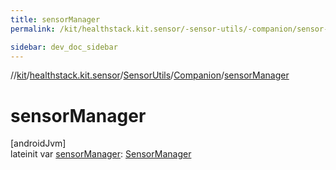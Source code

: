 ```yaml
---
title: sensorManager
permalink: /kit/healthstack.kit.sensor/-sensor-utils/-companion/sensor-manager.html

sidebar: dev_doc_sidebar
---
```

//[kit](../../../../kit.html)/[healthstack.kit.sensor](../../index.html)/[SensorUtils](../index.html)/[Companion](index.html)/[sensorManager](sensor-manager.html)



# sensorManager



[androidJvm]\
lateinit var [sensorManager](sensor-manager.html): [SensorManager](https://developer.android.com/reference/kotlin/android/hardware/SensorManager.html)




